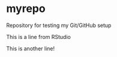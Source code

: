 # myrepo
Repository for testing my Git/GitHub setup

This is a line from RStudio
 
This is another line!